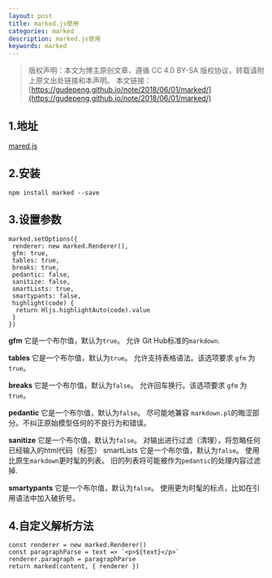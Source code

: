 ```yaml
---
layout: post
title: marked.js使用
categories: marked
description: marked.js使用
keywords: marked
---
```

>版权声明：本文为博主原创文章，遵循 CC 4.0 BY-SA 版权协议，转载请附上原文出处链接和本声明。 
本文链接：[https://gudepeng.github.io/note/2018/06/01/marked/](https://gudepeng.github.io/note/2018/06/01/marked/)


## 1.地址 
[mared.js](https://github.com/markedjs/marked) 

## 2.安装 
```npm install marked --save```

## 3.设置参数

 ``` 
marked.setOptions({ 
  renderer: new marked.Renderer(), 
  gfm: true, 
  tables: true, 
  breaks: true, 
  pedantic: false, 
  sanitize: false, 
  smartLists: true, 
  smartypants: false, 
  highlight(code) { 
   return Hljs.highlightAuto(code).value 
  }
}) 
 ``` 

**gfm** 它是一个布尔值，默认为`true`。 允许 Git Hub标准的`markdown`. 

**tables** 它是一个布尔值，默认为`true`。 允许支持表格语法。该选项要求 `gfm` 为`true`。 

**breaks** 它是一个布尔值，默认为`false`。 允许回车换行。该选项要求 `gfm` 为`true`。

**pedantic** 它是一个布尔值，默认为`false`。 尽可能地兼容 `markdown.pl`的晦涩部分。不纠正原始模型任何的不良行为和错误。

**sanitize** 它是一个布尔值，默认为`false`。 对输出进行过滤（清理），将忽略任何已经输入的html代码（标签） smartLists 它是一个布尔值，默认为`false`。 使用比原生`markdown`更时髦的列表。 旧的列表将可能被作为`pedantic`的处理内容过滤掉. 

**smartypants** 它是一个布尔值，默认为`false`。 使用更为时髦的标点，比如在引用语法中加入破折号。

 ## 4.自定义解析方法

``` 
const renderer = new marked.Renderer() 
const paragraphParse = text => `<p>${text}</p>` 
renderer.paragraph = paragraphParse 
return marked(content, { renderer }) 
```
